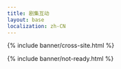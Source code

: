```yaml
---
title: 剧集互动
layout: base
localization: zh-CN
---
```


{% include banner/cross-site.html %}

{% include banner/not-ready.html %}
